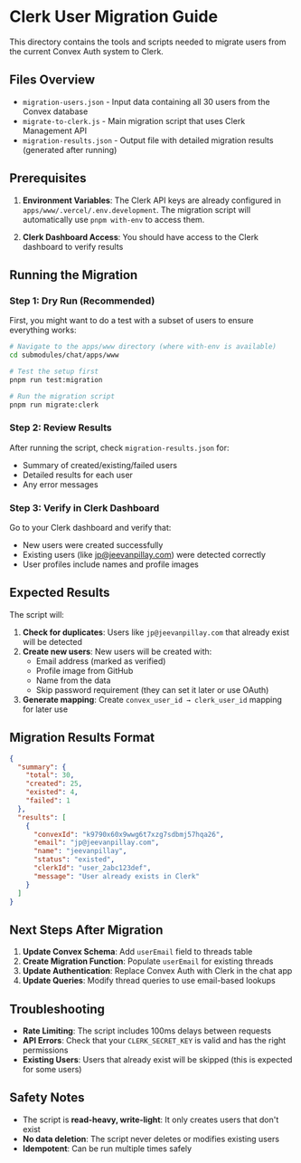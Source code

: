 # Clerk User Migration Guide

This directory contains the tools and scripts needed to migrate users from the current Convex Auth system to Clerk.

## Files Overview

- `migration-users.json` - Input data containing all 30 users from the Convex database
- `migrate-to-clerk.js` - Main migration script that uses Clerk Management API
- `migration-results.json` - Output file with detailed migration results (generated after running)

## Prerequisites

1. **Environment Variables**: The Clerk API keys are already configured in `apps/www/.vercel/.env.development`. The migration script will automatically use `pnpm with-env` to access them.

2. **Clerk Dashboard Access**: You should have access to the Clerk dashboard to verify results

## Running the Migration

### Step 1: Dry Run (Recommended)
First, you might want to do a test with a subset of users to ensure everything works:

```bash
# Navigate to the apps/www directory (where with-env is available)
cd submodules/chat/apps/www

# Test the setup first
pnpm run test:migration

# Run the migration script  
pnpm run migrate:clerk
```

### Step 2: Review Results
After running the script, check `migration-results.json` for:
- Summary of created/existing/failed users
- Detailed results for each user
- Any error messages

### Step 3: Verify in Clerk Dashboard
Go to your Clerk dashboard and verify that:
- New users were created successfully
- Existing users (like jp@jeevanpillay.com) were detected correctly
- User profiles include names and profile images

## Expected Results

The script will:
1. **Check for duplicates**: Users like `jp@jeevanpillay.com` that already exist will be detected
2. **Create new users**: New users will be created with:
   - Email address (marked as verified)
   - Profile image from GitHub
   - Name from the data
   - Skip password requirement (they can set it later or use OAuth)
3. **Generate mapping**: Create `convex_user_id → clerk_user_id` mapping for later use

## Migration Results Format

```json
{
  "summary": {
    "total": 30,
    "created": 25,
    "existed": 4,
    "failed": 1
  },
  "results": [
    {
      "convexId": "k9790x60x9wwg6t7xzg7sdbmj57hqa26",
      "email": "jp@jeevanpillay.com",
      "name": "jeevanpillay",
      "status": "existed",
      "clerkId": "user_2abc123def",
      "message": "User already exists in Clerk"
    }
  ]
}
```

## Next Steps After Migration

1. **Update Convex Schema**: Add `userEmail` field to threads table
2. **Create Migration Function**: Populate `userEmail` for existing threads
3. **Update Authentication**: Replace Convex Auth with Clerk in the chat app
4. **Update Queries**: Modify thread queries to use email-based lookups

## Troubleshooting

- **Rate Limiting**: The script includes 100ms delays between requests
- **API Errors**: Check that your `CLERK_SECRET_KEY` is valid and has the right permissions
- **Existing Users**: Users that already exist will be skipped (this is expected for some users)

## Safety Notes

- The script is **read-heavy, write-light**: It only creates users that don't exist
- **No data deletion**: The script never deletes or modifies existing users
- **Idempotent**: Can be run multiple times safely
